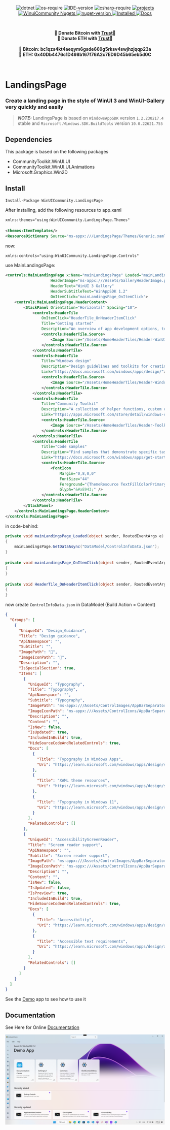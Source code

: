 ﻿<p align="center">
    <img alt="dotnet" src="https://img.shields.io/badge/.net-%3E=6.0-brightgreen"/>
    <img alt="os-require" src="https://img.shields.io/badge/OS-%3E%3D%20Windows%2010%20Build%201809-orange"/>
    <img alt="IDE-version" src="https://img.shields.io/badge/IDE-vs2022-red"/>
    <img alt="csharp-require" src="https://img.shields.io/badge/CSharp-Latest-yellow"/>
    <a href="https://github.com/WinUICommunity">
        <img alt="projects" src="https://img.shields.io/badge/WinUICommunity-Projects-green"></img>
    </a> 
    <a href="https://www.nuget.org/profiles/WinUICommunity">
        <img alt="WinuiCommunity Nugets" src="https://img.shields.io/badge/WinUICommunity-Nugets-green"></img>
    </a> 
    <a href="https://www.nuget.org/packages/WinUICommunity.LandingsPage">
        <img alt="nuget-version" src="https://img.shields.io/nuget/v/WinUICommunity.LandingsPage.svg"></img>
    </a> 
    <a href="https://www.nuget.org/packages/WinUICommunity.LandingsPage">
        <img alt="Installed" src="https://img.shields.io/nuget/dt/WinUICommunity.LandingsPage?color=brightgreen&label=Installs"></img>
    </a> 
    <a href="https://ghost1372.github.io/winUICommunity/">
        <img alt="Docs" src="https://img.shields.io/badge/Document-Here-critical"></img>
    </a> 
</p>

<br>
<p align="center">
	<b>🙌 Donate Bitcoin with <a href="https://link.trustwallet.com/send?coin=0&address=bc1qzs4kt4aeqym6gsde669g5rksv4swjhzjqqp23a">Trust</a>🙌</b><br>
	<b>🙌 Donate ETH with <a href="https://link.trustwallet.com/send?coin=60&address=0x40Db4476c1D498b167f76A2c7ED9D45b65eb5d0C">Trust</a>🙌</b><br><br>
	<b>🙌 Bitcoin: bc1qzs4kt4aeqym6gsde669g5rksv4swjhzjqqp23a<br></b>
	<b>🙌 ETH: 0x40Db4476c1D498b167f76A2c7ED9D45b65eb5d0C</b>
</p>
<br>

# LandingsPage
 
### Create a landing page in the style of WinUI 3 and WinUI-Gallery very quickly and easily

> **_NOTE:_** LandingsPage is based on `WindowsAppSDK` version `1.2.230217.4` stable and `Microsoft.Windows.SDK.BuildTools` version `10.0.22621.755`

## Dependencies

This package is based on the following packages

- CommunityToolkit.WinUI.UI
- CommunityToolkit.WinUI.UI.Animations
- Microsoft.Graphics.Win2D

## Install
```
Install-Package WinUICommunity.LandingsPage
```

After installing, add the following resources to app.xaml

```xml
xmlns:themes="using:WinUICommunity.LandingsPage.Themes"

<themes:ItemTemplates/>
<ResourceDictionary Source="ms-appx:///LandingsPage/Themes/Generic.xaml"/>
```

now:

```xml
xmlns:controls="using:WinUICommunity.LandingsPage.Controls"
```

use MainLandingsPage:

```xml
<controls:MainLandingsPage x:Name="mainLandingsPage" Loaded="mainLandingsPage_Loaded"
                    HeaderImage="ms-appx:///Assets/GalleryHeaderImage.png"
                    HeaderText="WinUI 3 Gallery"
                    HeaderSubtitleText="WinAppSDK 1.2"
                    OnItemClick="mainLandingsPage_OnItemClick">
    <controls:MainLandingsPage.HeaderContent>
        <StackPanel Orientation="Horizontal" Spacing="10">
            <controls:HeaderTile
                OnItemClick="HeaderTile_OnHeaderItemClick"
                Title="Getting started"
                Description="An overview of app development options, tools, and samples.">
                <controls:HeaderTile.Source>
                    <Image Source="/Assets/HomeHeaderTiles/Header-WinUIGallery.png" />
                </controls:HeaderTile.Source>
            </controls:HeaderTile>
            <controls:HeaderTile
                Title="Windows design"
                Description="Design guidelines and toolkits for creating native app experiences."
                Link="https://docs.microsoft.com/windows/apps/design/">
                <controls:HeaderTile.Source>
                    <Image Source="/Assets/HomeHeaderTiles/Header-WindowsDesign.png" />
                </controls:HeaderTile.Source>
            </controls:HeaderTile>
            <controls:HeaderTile
                Title="Community Toolkit"
                Description="A collection of helper functions, custom controls, and app services."
                Link="https://apps.microsoft.com/store/detail/windows-community-toolkit-sample-app/9NBLGGH4TLCQ">
                <controls:HeaderTile.Source>
                    <Image Source="/Assets/HomeHeaderTiles/Header-Toolkit.png" />
                </controls:HeaderTile.Source>
            </controls:HeaderTile>
            <controls:HeaderTile
                Title="Code samples"
                Description="Find samples that demonstrate specific tasks, features, and APIs."
                Link="https://docs.microsoft.com/windows/apps/get-started/samples">
                <controls:HeaderTile.Source>
                    <FontIcon
                        Margin="0,8,0,0"
                        FontSize="44"
                        Foreground="{ThemeResource TextFillColorPrimaryBrush}"
                        Glyph="&#xE943;" />
                </controls:HeaderTile.Source>
            </controls:HeaderTile>
        </StackPanel>
    </controls:MainLandingsPage.HeaderContent>
</controls:MainLandingsPage>
```

in code-behind:
```cs
private void mainLandingsPage_Loaded(object sender, RoutedEventArgs e)
{
    mainLandingsPage.GetDataAsync("DataModel/ControlInfoData.json");
}

private void mainLandingsPage_OnItemClick(object sender, RoutedEventArgs e)
{
}

private void HeaderTile_OnHeaderItemClick(object sender, RoutedEventArgs e)
{
}
```

now create `ControlInfoData.json` in DataModel (Build Action = Content)

```json
{
  "Groups": [
    {
      "UniqueId": "Design_Guidance",
      "Title": "Design guidance",
      "ApiNamespace": "",
      "Subtitle": "",
      "ImagePath": "",
      "ImageIconPath": "",
      "Description": "",
      "IsSpecialSection": true,
      "Items": [
        {
          "UniqueId": "Typography",
          "Title": "Typography",
          "ApiNamespace": "",
          "Subtitle": "Typography",
          "ImagePath": "ms-appx:///Assets/ControlImages/AppBarSeparator.png",
          "ImageIconPath": "ms-appx:///Assets/ControlIcons/AppBarSeparatorIcon.png",
          "Description": "",
          "Content": "",
          "IsNew": false,
          "IsUpdated": true,
          "IncludedInBuild": true,
          "HideSourceCodeAndRelatedControls": true,
          "Docs": [
            {
              "Title": "Typography in Windows Apps",
              "Uri": "https://learn.microsoft.com/windows/apps/design/style/typography"
            },
            {
              "Title": "XAML theme resources",
              "Uri": "https://learn.microsoft.com/windows/apps/design/style/xaml-theme-resources#the-xaml-type-ramp"
            },
            {
              "Title": "Typography in Windows 11",
              "Uri": "https://learn.microsoft.com/windows/apps/design/signature-experiences/typography"
            }
          ],
          "RelatedControls": []
        },
        {
          "UniqueId": "AccessibilityScreenReader",
          "Title": "Screen reader support",
          "ApiNamespace": "",
          "Subtitle": "Screen reader support",
          "ImagePath": "ms-appx:///Assets/ControlImages/AppBarSeparator.png",
          "ImageIconPath": "ms-appx:///Assets/ControlIcons/AppBarSeparatorIcon.png",
          "Description": "",
          "Content": "",
          "IsNew": false,
          "IsUpdated": false,
          "IsPreview": true,
          "IncludedInBuild": true,
          "HideSourceCodeAndRelatedControls": true,
          "Docs": [
            {
              "Title": "Accessibility",
              "Uri": "https://learn.microsoft.com/windows/apps/design/accessibility/accessibility"
            },
            {
              "Title": "Accessible text requirements",
              "Uri": "https://learn.microsoft.com/windows/apps/design/accessibility/accessible-text-requirements"
            }
          ],
          "RelatedControls": []
        }
      ]
    }
  ]
}
```

See the [Demo](https://github.com/winUICommunity/DemoApp) app to see how to use it

## Documentation

See Here for Online [Documentation](https://ghost1372.github.io/winUICommunity/)

![LandingsPage](https://raw.githubusercontent.com/ghost1372/Resources/main/LandingsPage/0.png)
